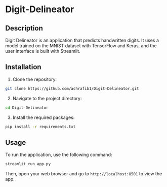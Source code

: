 # Digit-Delineator

## Description

Digit Delineator is an application that predicts handwritten digits. It uses a model trained on the MNIST dataset with TensorFlow and Keras, and the user interface is built with Streamlit.

## Installation

1. Clone the repository:

```bash
git clone https://github.com/achrafib1/Digit-Delineator.git
```

2. Navigate to the project directory:

```bash
cd Digit-Delineator
```

3. Install the required packages:

```bash
pip install -r requirements.txt
```

## Usage

To run the application, use the following command:

```bash
streamlit run app.py
```

Then, open your web browser and go to `http://localhost:8501` to view the app.
